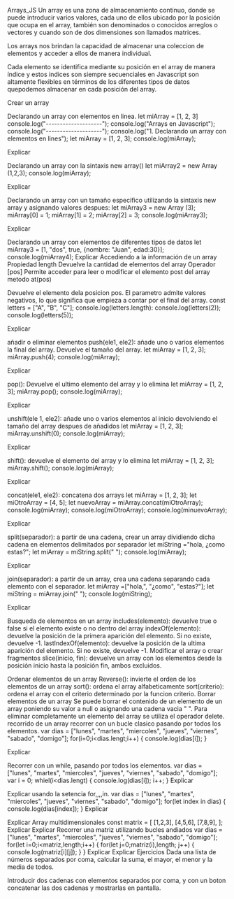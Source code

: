 Arrays_JS
Un array es una zona de almacenamiento continuo, donde se puede introducir varios valores, cada uno de ellos ubicado por la posición que ocupa en el array, también son denominados o conocidos arreglos o vectores y cuando son de dos dimensiones son llamados matrices.

Los arrays nos brindan la capacidad de almacenar una coleccion de elementos y acceder a ellos de manera individual.

Cada elemento se identifica mediante su posición en el array de manera índice y estos indices son siempre secuenciales en Javascript son altamente flexibles en términos de los diferentes tipos de datos quepodemos almacenar en cada posición del array.

Crear un array

Declarando un array con elementos en linea.
let miArray = [1, 2, 3]
console.log("--------------------");
console.log("Arrays en Javascript");
console.log("--------------------");
console.log("1. Declarando un array con elementos en lines");
let miArray = [1, 2, 3];
console.log(miArray);

Explicar

Declarando un array con la sintaxis new array()
let miArray2 = new Array (1,2,3);
console.log(miArray);

Explicar

Declarando un array con un tamaño especifico utilizando la sintaxis new array y asignando valores despues:
let miArray3 = new Array (3);
miArray[0] = 1;
miArray[1] = 2;
miArray[2] = 3;
console.log(miArray3);

Explicar

Declarando un array con elementos de diferentes tipos de datos
let miArray3 = [1, "dos", true, {nombre: "Juan", edad:30}];
console.log(miArray4);
Explicar
Accediendo a la información de un array
Propiedad length
Devuelve la cantidad de elementos del array
Operador [pos]
Permite acceder para leer o modificar el elemento post del array
metodo at(pos)

Devuelve el elemento dela posicion pos. El parametro admite valores negativos, lo que significa que empieza a contar por el final del array.
const letters = ["A", "B", "C"];
console.log(letters.length):
console.log(letters(2));
console.log(letters(5));

Explicar

añadir o eliminar elementos
push(ele1, ele2): añade uno o varios elementos la final del array. Devuelve el tamaño del array.
let miArray = [1, 2, 3];
miArray.push(4);
console.log(miArray); 

Explicar

pop(): Devuelve el ultimo elemento del array y lo elimina
let miArray = [1, 2, 3];
miArray.pop();
console.log(miArray); 

Explicar


unshift(ele 1, ele2): añade uno o varios elementos al inicio devolviendo el tamaño del array despues de añadidos
let miArray = [1, 2, 3];
miArray.unshift(0);
console.log(miArray); 

Explicar

shift(): devuelve el elemento del array y lo elimina
let miArray = [1, 2, 3];
miArray.shift();
console.log(miArray); 

Explicar

concat(ele1, ele2): concatena dos arrays
let miArray = [1, 2, 3];
let miOtroArray = [4, 5];
let nuevoArray = miArray.concat(miOtroArray);
console.log(miArray);
console.log(miOtroArray); 
console.log(minuevoArray); 

Explicar

split(separador): a partir de una cadena, crear un array dividiendo dicha cadena en elementos delimitados por separador
let miString ="hola, ¿como estas?";
let miArray = miString.split(" ");
console.log(miArray);

Explicar

join(separador): a partir de un array, crea una cadena separando cada elemento con el separador.
let miArray =["hola,", "¿como", "estas?"];
let miString = miArray.join(" ");
console.log(miString);

Explicar

Busqueda de elementos en un array
includes(elemento): devuelve true o false si el elemento existe o no dentro del array
indexOf(elemento): devuelve la posición de la primera aparición del elemento. Si no existe, devuelve -1.
lastIndexOf(elemento): devuelve la posición de la ultima aparición del elemento. Si no existe, devuelve -1.
Modificar el array o crear fragmentos
slice(inicio, fin): devuelve un array con los elementos desde la posición inicio hasta la posición fin, ambos excluidos.

Ordenar elementos de un array
Reverse(): invierte el orden de los elementos de un array
sort(): ordena el array alfabeticamente
sort(criterio): ordena el array con el criterio determinado por la funcion criterio.
Borrar elementos de un array
Se puede borrar el contenido de un elemento de un array poniendo su valor a null o asignando una cadena vacia " ".
Para eliminar completamente un elemento del array se utiliza el operador delete.
recorrido de un array
recorrer con un bucle clasico pasando por todos los elementos.
var dias = ["lunes", "martes", "miercoles", "jueves", "viernes", "sabado", "domigo"];
for(i=0;i<dias.lengt;i++)
{
    console.log(dias[i]);
}

Explicar

Recorrer con un while, pasando por todos los elementos.
var dias = ["lunes", "martes", "miercoles", "jueves", "viernes", "sabado", "domigo"];
var i = 0;
whiel(i<dias.lengt)
{
    console.log(dias[i]);
    i++;
}
Explicar

Explicar
usando la setencia for,,,,in.
var dias = ["lunes", "martes", "miercoles", "jueves", "viernes", "sabado", "domigo"];
for(let index in dias)
{
    console.log(dias[index]);
}
Explicar

Explicar
Array multidimensionales
const matrix = [
    [1,2,3],
    [4,5,6],
    [7,8,9],
];
Explicar
Explicar
Recorrer una matriz utilizando bucles andiados
var dias = ["lunes", "martes", "miercoles", "jueves", "viernes", "sabado", "domigo"];
for(let i=0;i<matriz,length;i++)
{
    for(let j=0;matriz(i),length; j++)
    {
        console.log(matriz[i][j]);
    }
}
Explicar
Explicar
Ejercicios
Dada una lista de números separados por coma, calcular la suma, el mayor, el menor y la media de todos.

Introducir dos cadenas con elementos separados por coma, y con un boton concatenar las dos cadenas y mostrarlas en pantalla.

